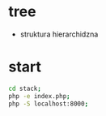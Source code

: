 # tree
- struktura hierarchidzna

# start
```bash
cd stack;
php -e index.php;
php -S localhost:8000; 
```